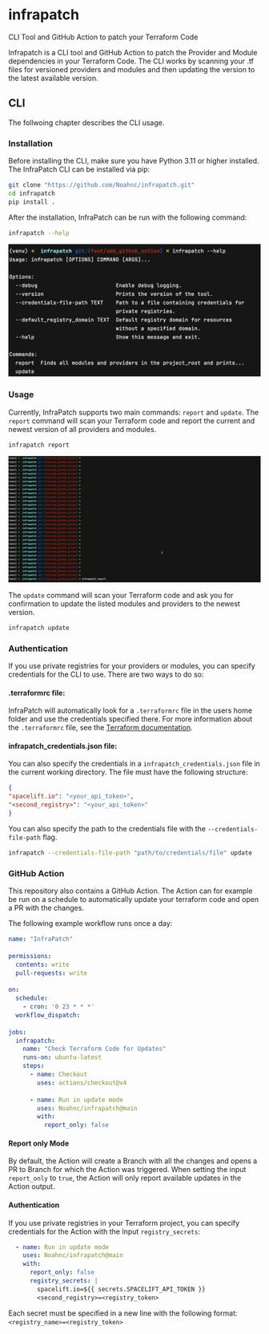 # infrapatch
CLI Tool and GitHub Action to patch your Terraform Code

Infrapatch is a CLI tool and GitHub Action to patch the Provider and Module dependencies in your Terraform Code.
The CLI works by scanning your .tf files for versioned providers and modules and then updating the version to the latest available version.

## CLI
The follwoing chapter describes the CLI usage.

### Installation

Before installing the CLI, make sure you have Python 3.11 or higher installed.
The InfraPatch CLI can be installed via pip:

```bash
git clone "https://github.com/Noahnc/infrapatch.git"
cd infrapatch
pip install .
```

After the installation, InfraPatch can be run with the following command:

```bash
infrapatch --help
```
![infrapatch_help.png](asset%2Finfrapatch_help.png)

### Usage

Currently, InfraPatch supports two main commands: `report` and `update`.
The `report` command will scan your Terraform code and report the current and newest version of all providers and modules.

```bash
infrapatch report
```
![infrapatch_report.gif](asset%2Finfrapatch_report.gif)

The `update` command will scan your Terraform code and ask you for confirmation to update the listed modules and providers to the newest version.

```bash
infrapatch update
```

### Authentication

If you use private registries for your providers or modules, you can specify credentials for the CLI to use.
There are two ways to do so:

#### .terraformrc file:
InfraPatch will automatically look for a `.terraformrc` file in the users home folder and use the credentials specified there.
For more information about the `.terraformrc` file, see the [Terraform documentation](https://www.terraform.io/docs/commands/cli-config.html#credentials-1).

#### infrapatch_credentials.json file:

You can also specify the credentials in a `infrapatch_credentials.json` file in the current working directory.
The file must have the following structure:
```json
{
"spacelift.io": "<your_api_token>",
"<second_registry>": "<your_api_token>"
}
```

You can also specify the path to the credentials file with the `--credentials-file-path` flag.

```bash
infrapatch --credentials-file-path "path/to/credentials/file" update
```

### GitHub Action

This repository also contains a GitHub Action.
The Action can for example be run on a schedule to automatically update your terraform code and open a PR with the changes.

The following example workflow runs once a day:
    
```yaml
name: "InfraPatch"

permissions:
  contents: write
  pull-requests: write

on:
  schedule:
    - cron: '0 23 * * *'
  workflow_dispatch:

jobs:
  infrapatch:
    name: "Check Terraform Code for Updates"
    runs-on: ubuntu-latest
    steps:
      - name: Checkout
        uses: actions/checkout@v4

      - name: Run in update mode
        uses: Noahnc/infrapatch@main
        with:
          report_only: false 
```

#### Report only Mode

By default, the Action will create a Branch with all the changes and opens a PR to Branch for which the Action was triggered.
When setting the input `report_only` to `true`, the Action will only report available updates in the Action output.

#### Authentication

If you use private registries in your Terraform project, you can specify credentials for the Action with the Input `registry_secrets`:

```yaml
  - name: Run in update mode
    uses: Noahnc/infrapatch@main
    with:
      report_only: false
      registry_secrets: |
        spacelift.io=${{ secrets.SPACELIFT_API_TOKEN }}
        <second_registry>=<registry_token>
```

Each secret must be specified in a new line with the following format: `<registry_name>=<registry_token>`
